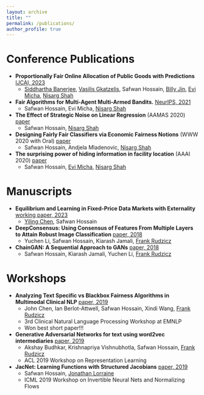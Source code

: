 ```yaml
---
layout: archive
title: ""
permalink: /publications/
author_profile: true
---
```


Conference Publications
=====
* **Proportionally Fair Online Allocation of Public Goods with Predictions** [IJCAI, 2023](https://arxiv.org/abs/2209.15305)
    * [Siddhartha Banerjee](https://sidbanerjee.orie.cornell.edu/), [Vasilis Gkatzelis](https://www.cs.drexel.edu/~gkatz/), Safwan Hossain, [Billy Jin](https://people.orie.cornell.edu/bzj3/), [Evi Micha](https://www.cs.toronto.edu/~emicha/), [Nisarg Shah](https://www.cs.toronto.edu/~nisarg/)
* **Fair Algorithms for Multi-Agent Multi-Armed Bandits.** [NeurIPS, 2021](https://safwanhossain.github.io/files/fairMAB.pdf)
    * Safwan Hossain, Evi Micha, [Nisarg Shah](http://www.cs.toronto.edu/~nisarg/)
* **The Effect of Strategic Noise on Linear Regression** (AAMAS 2020) [paper](https://safwanhossain.github.io/files/equilibria_linreg.pdf)
    * Safwan Hossain, [Nisarg Shah](http://www.cs.toronto.edu/~nisarg/)
* **Designing Fairly Fair Classifiers via Economic Fairness Notions** (WWW 2020 with Oral) [paper](https://safwanhossain.github.io/files/envy_equity.pdf)
    * Safwan Hossain, Andjela Mladenovic, [Nisarg Shah](http://www.cs.toronto.edu/~nisarg/)
* **The surprising power of hiding information in facility location** (AAAI 2020) [paper](https://safwanhossain.github.io/files/hiding.pdf)
    * Safwan Hossain, [Evi Micha](http://www.cs.toronto.edu/~emicha/), [Nisarg Shah](http://www.cs.toronto.edu/~nisarg/)

    
Manuscripts
======
* **Equilibrium and Learning in Fixed-Price Data Markets with Externality** [working paper, 2023](https://safwanhossain.github.io/files/arxiv_data_markets.pdf)
    * [Yiling Chen](https://yiling.seas.harvard.edu/), Safwan Hossain
* **DeepConsensus: Using Consensus of Features From Multiple Layers to Attain Robust Image Classification** [paper, 2018](https://arxiv.org/abs/1811.07266)
    * Yuchen Li, Safwan Hossain, Kiarash Jamali, [Frank Rudzicz](http://www.cs.toronto.edu/~frank/)
* **ChainGAN: A Sequential Approach to GANs** [paper, 2018](https://arxiv.org/abs/1811.08081)
    * Safwan Hossain, Kiarash Jamali, Yuchen Li, [Frank Rudzicz](http://www.cs.toronto.edu/~frank/)

Workshops
======
* **Analyzing Text Specific vs Blackbox Fairness Algorithms in Multimodal Clinical NLP** [paper, 2019](https://safwanhossain.github.io/files/clinical_nlp.pdf)
    * John Chen, Ian Berlot-Attwell, Safwan Hossain, Xindi Wang, [Frank Rudzicz](http://www.cs.toronto.edu/~frank/)
    * 3rd Clinical Natural Language Processing Workshop at EMNLP
    * Won best short paper!!!
* **Generative Adversarial Networks for text using word2vec intermediaries** [paper, 2019](https://arxiv.org/pdf/1904.02293.pdf)
    * Akshay Budhkar, Krishnapriya Vishnubhotla, Safwan Hossain, [Frank Rudzicz](http://www.cs.toronto.edu/~frank/)
    * ACL 2019 Workshop on Representation Learning
* **JacNet: Learning Functions with Structured Jacobians** [paper, 2019](https://invertibleworkshop.github.io/accepted_papers/pdfs/INNF_2019_paper_10.pdf)
    * Safwan Hossain, [Jonathan Lorraine](https://www.cs.toronto.edu/~lorraine/)
    * ICML 2019 Workshop on Invertible Neural Nets and Normalizing Flows
